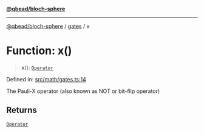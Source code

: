 [**@qbead/bloch-sphere**](../../../../index.md)

***

[@qbead/bloch-sphere](../../../../index.md) / [gates](../index.md) / x

# Function: x()

> **x**(): [`Operator`](../../../../classes/Operator.md)

Defined in: [src/math/gates.ts:14](https://github.com/qbead/bloch-sphere/blob/7e0f69cf2dad7ff45291f70228526b02e73614bb/src/math/gates.ts#L14)

The Pauli-X operator (also known as NOT or bit-flip operator)

## Returns

[`Operator`](../../../../classes/Operator.md)

